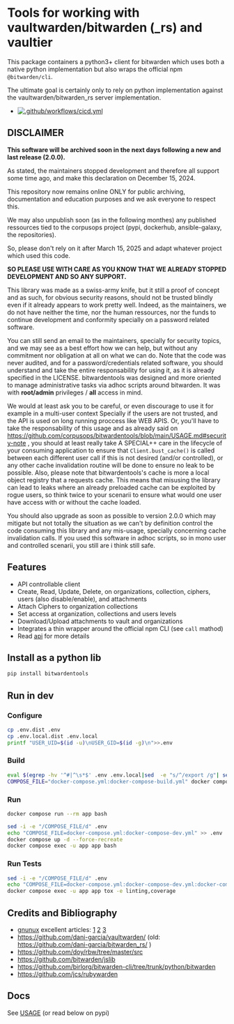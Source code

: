# Tools for working with vaultwarden/bitwarden (_rs) and vaultier


This package containers a python3+ client for bitwarden which uses both a native python implementation but also wraps the official npm `@bitwarden/cli`.

The ultimate goal is certainly only to rely on python implementation against the vaultwarden/bitwarden_rs server implementation.

- [![.github/workflows/cicd.yml](https://github.com/corpusops/bitwardentools/actions/workflows/cicd.yml/badge.svg?branch=main)](https://github.com/corpusops/bitwardentools/actions/workflows/cicd.yml)

## DISCLAIMER
**This software will be archived soon in the next days following a new and last release (2.0.0).**

As stated, the maintainers stopped development and therefore all support some time ago, and make this declaration on December 15, 2024.

This repository now remains online ONLY for public archiving, documentation and education purposes and we ask everyone to respect this.

We may also unpublish soon (as in the following monthes) any published ressources tied to the corpusops project (pypi, dockerhub, ansible-galaxy, the repositories).

So, please don't rely on it after March 15, 2025 and adapt whatever project which used this code.

**SO PLEASE USE WITH CARE AS YOU KNOW THAT WE ALREADY STOPPED DEVELOPMENT AND SO ANY SUPPORT.**

This library was made as a swiss-army knife, but it still a proof of concept and as such, for obvious security reasons, should not be trusted blindly even if it already appears to work pretty well.
Indeed, as the maintainers, we do not have neither the time, nor the human ressources, nor the funds to continue development and conformity specially on a password related software.

You can still send an email to the maintainers, specially for security topics, and we may see as a best effort how we can help, but without any commitment nor obligation at all on what we can do.
Note that the code was never audited, and for a password/credentials related software, you should understand and take the entire responsability for using it, as it is already specified in the LICENSE.
bitwardentools was designed and more oriented to manage administrative tasks via adhoc scripts around bitwarden. It was with **root/admin** privileges / **all** access in mind.

We would at least ask you to be careful, or even discourage to use it for example in a multi-user context
Specially if the users are not trusted, and the API is used on long running proccess like WEB APIS.
Or, you'll have to take the responsability of this usage and as already said on https://github.com/corpusops/bitwardentools/blob/main/USAGE.md#security-note , you should at least really take A SPECIAL++ care in the lifecycle of your consuming application to ensure that `Client.bust_cache()` is called between each different user call if this is not desired (and/or controlled), or any other cache invalidation routine will be done to ensure no leak to be possible. Also, please note that bitwardentools's cache is more a local object registry that a requests cache.
This means that misusing the library can lead to leaks where an already preloaded cache can be exploited by rogue users, so think twice to your scenarii to ensure what would one user have access with or without the cache loaded.

You should also upgrade as soon as possible to version 2.0.0 which may mitigate but not totally the situation as we can't by definition control the code consuming this library and any mis-usage, specially concerning cache invalidation calls. If you used this software in adhoc scripts, so in mono user and controlled scenarii, you still are i think still safe.


## Features
- API controllable client
- Create, Read, Update, Delete, on organizations, collection, ciphers, users (also disable/enable), and attachments
- Attach Ciphers to organization collections
- Set access at organization, collections and users levels
- Download/Upload attachments to vault and organizations
- Integrates a thin wrapper around the official npm CLI (see `call` mathod)
- Read [api](./src/bitwardentools/client.py) for more details

## Install as a python lib
```bash
pip install bitwardentools
```

## Run in dev
### Configure
```bash
cp .env.dist .env
cp .env.local.dist .env.local
printf "USER_UID=$(id -u)\nUSER_GID=$(id -g)\n">>.env
```

### Build
```bash
eval $(egrep -hv '^#|^\s*$' .env .env.local|sed  -e "s/^/export /g"| sed -e "s/=/='/" -e "s/$/'/g"|xargs)
COMPOSE_FILE="docker-compose.yml:docker-compose-build.yml" docker compose build
```

### Run

```bash
docker compose run --rm app bash
```

```bash
sed -i -e "/COMPOSE_FILE/d" .env
echo "COMPOSE_FILE=docker-compose.yml:docker-compose-dev.yml" >> .env
docker compose up -d --force-recreate
docker compose exec -u app app bash
```

### Run Tests
```bash
sed -i -e "/COMPOSE_FILE/d" .env
echo "COMPOSE_FILE=docker-compose.yml:docker-compose-dev.yml:docker-compose-test.yml" >> .env
docker compose exec -u app app tox -e linting,coverage
```

## Credits and Bibliography
- [gnunux](http://gnunux.info/) excellent articles:
    [1](http://gnunux.info/dotclear2/index.php?post/2020/10/11/%C3%89crire-un-client-Bitwarden-en-python-%3A-identifiant)
    [2](http://gnunux.info/dotclear2/index.php?post/2020/10/11/%C3%89crire-un-client-Bitwarden-en-python-%3A-cr%C3%A9er-une-organisation-et-une-collection)
    [3](http://gnunux.info/dotclear2/index.php?post/2020/10/11/%C3%89crire-un-client-Bitwarden-en-python)
- https://github.com/dani-garcia/vaultwarden/ (old: https://github.com/dani-garcia/bitwarden_rs/ )
- https://github.com/doy/rbw/tree/master/src
- https://github.com/bitwarden/jslib
- https://github.com/birlorg/bitwarden-cli/tree/trunk/python/bitwarden
- https://github.com/jcs/rubywarden


## Docs
See [USAGE](./USAGE.md) (or read below on pypi)
